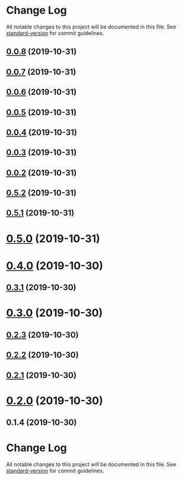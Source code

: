 # Change Log

All notable changes to this project will be documented in this file. See [standard-version](https://github.com/conventional-changelog/standard-version) for commit guidelines.

<a name="0.0.8"></a>
## [0.0.8](https://github.com/jvkassi/aurelia-common/compare/v0.0.7...v0.0.8) (2019-10-31)



<a name="0.0.7"></a>
## [0.0.7](https://github.com/jvkassi/aurelia-common/compare/v0.0.6...v0.0.7) (2019-10-31)



<a name="0.0.6"></a>
## [0.0.6](https://github.com/jvkassi/aurelia-common/compare/v0.0.5...v0.0.6) (2019-10-31)



<a name="0.0.5"></a>
## [0.0.5](https://github.com/jvkassi/aurelia-common/compare/v0.0.4...v0.0.5) (2019-10-31)



<a name="0.0.4"></a>
## [0.0.4](https://github.com/jvkassi/aurelia-common/compare/v0.0.3...v0.0.4) (2019-10-31)



<a name="0.0.3"></a>
## [0.0.3](https://github.com/jvkassi/aurelia-common/compare/v0.0.2...v0.0.3) (2019-10-31)



<a name="0.0.2"></a>
## [0.0.2](https://github.com/jvkassi/aurelia-common/compare/v0.5.2...v0.0.2) (2019-10-31)



<a name="0.5.2"></a>
## [0.5.2](https://github.com/aurelia-contrib/aurelia-erp-common/compare/v0.5.1...v0.5.2) (2019-10-31)



<a name="0.5.1"></a>
## [0.5.1](https://github.com/aurelia-contrib/aurelia-erp-common/compare/v0.5.0...v0.5.1) (2019-10-31)



<a name="0.5.0"></a>
# [0.5.0](https://github.com/aurelia-contrib/aurelia-erp-common/compare/v0.4.0...v0.5.0) (2019-10-31)



<a name="0.4.0"></a>
# [0.4.0](https://github.com/aurelia-contrib/aurelia-erp-common/compare/v0.3.1...v0.4.0) (2019-10-30)



<a name="0.3.1"></a>
## [0.3.1](https://github.com/aurelia-contrib/aurelia-erp-common/compare/v0.3.0...v0.3.1) (2019-10-30)



<a name="0.3.0"></a>
# [0.3.0](https://github.com/aurelia-contrib/aurelia-erp-common/compare/v0.2.3...v0.3.0) (2019-10-30)



<a name="0.2.3"></a>
## [0.2.3](https://github.com/aurelia-contrib/aurelia-erp-common/compare/v0.2.2...v0.2.3) (2019-10-30)



<a name="0.2.2"></a>
## [0.2.2](https://github.com/aurelia-contrib/aurelia-erp-common/compare/v0.2.1...v0.2.2) (2019-10-30)



<a name="0.2.1"></a>
## [0.2.1](https://github.com/aurelia-contrib/aurelia-erp-common/compare/v0.2.0...v0.2.1) (2019-10-30)



<a name="0.2.0"></a>
# [0.2.0](https://github.com/aurelia-contrib/aurelia-erp-common/compare/v0.1.4...v0.2.0) (2019-10-30)



<a name="0.1.4"></a>
## 0.1.4 (2019-10-30)



# Change Log

All notable changes to this project will be documented in this file. See [standard-version](https://github.com/conventional-changelog/standard-version) for commit guidelines.
